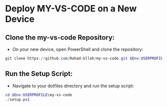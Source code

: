 # Deploy MY-VS-CODE on a New Device

## Clone the my-vs-code Repository:

- On your new device, open PowerShell and clone the repository:

```powershell
git clone https://github.com/Rahad-Ullah/my-vs-code.git $Env:USERPROFILE\my-vs-code

```

## Run the Setup Script:

- Navigate to your dotfiles directory and run the setup script:

```powershell
cd $Env:USERPROFILE\my-vs-code
./setup.ps1

```
